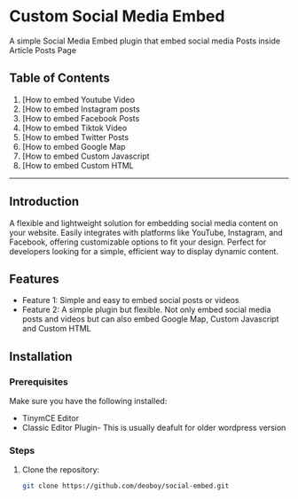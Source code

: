 # Custom Social Media Embed

A simple Social Media Embed plugin that embed social media Posts inside Article Posts Page
## Table of Contents

1. [How to embed Youtube Video
2. [How to embed Instagram posts
3. [How to embed Facebook Posts
4. [How to embed Tiktok Video
5. [How to embed Twitter Posts
6. [How to embed Google Map
7. [How to embed Custom Javascript
8. [How to embed Custom HTML

---

## Introduction

A flexible and lightweight solution for embedding social media content on your website. Easily integrates with platforms like YouTube, Instagram, and Facebook, offering customizable options to fit your design. Perfect for developers looking for a simple, efficient way to display dynamic content.

## Features

- Feature 1: Simple and easy to embed social posts or videos
- Feature 2: A simple plugin but flexible. Not only embed social media posts and videos but  can also embed Google Map, Custom Javascript and Custom HTML
 

## Installation

### Prerequisites

Make sure you have the following installed:
- TinymCE Editor
- Classic Editor Plugin- This is usually deafult for older wordpress version

### Steps

1. Clone the repository:
   ```bash
   git clone https://github.com/deoboy/social-embed.git
